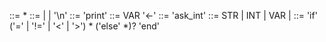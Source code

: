 <Program> ::= <Statement>*
<Statement> ::= <Print> | <Assignment> | <IfElse> '\n'
<Print> ::= 'print' <Expression>
<Assignment> ::= VAR '<-' <Expression>
<AskInt> ::= 'ask_int' <Expression>
<Expression> ::= STR | INT | VAR | <AskInt>
<IfElse> ::= 'if' <Expression> ('=' | '!=' | '<' | '>') <Expression> <Statement>* ('else' <Statement>*)? 'end'
